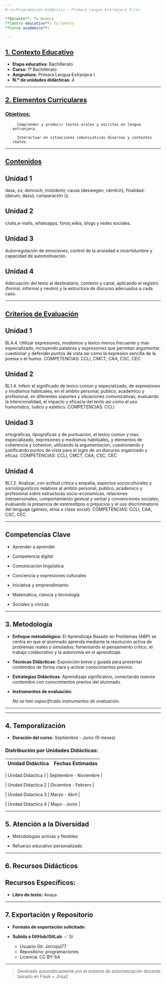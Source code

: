 ```yaml
---
# <u>Programación Didáctica – Primera Lengua Extranjera I</u>

**Docente**: Tu Nombre
**Centro educativo**: Tu Centro
**Curso académico**: 

---
```


## <u>1. Contexto Educativo</u>

- **Etapa educativa**: Bachillerato
- **Curso**: 1º Bachillerato
- **Asignatura**: Primera Lengua Extranjera I
- **N.º de unidades didácticas**: 4

---
## <u>2. Elementos Curriculares</u>

### <u>Objetivos:</u>


  <ul>
    
      Comprender y producir textos orales y escritos en lengua extranjera.
    
      Interactuar en situaciones comunicativas diversas y contextos reales.
    
  </ul>


---

## <u>Contenidos</u>

## Unidad 1
dass, zu; dennoch, trotzdem); causa (deswegen, nämlich); finalidad: (darum, dazu); comparación (z.

## Unidad 2
chats,e-mails, whatsapps, foros,wikis, blogs y redes sociales.

## Unidad 3
Autorregulación de emociones, control de la ansiedad e incertidumbre y capacidad de automotivación.

## Unidad 4
Adecuación del texto al destinatario, contexto y canal, aplicando el registro (formal, informal y neutro) y la estructura de discurso adecuados a cada caso.


---

## <u>Criterios de Evaluación</u>

## Unidad 1
BL4.4. Utilizar expresiones, modismos y lexico menos frecuente y mas especializado, incluyendo
palabras y expresiones que permitan argumentar, cuestionar y defender puntos de vista asi como la
expresion sencilla de la poesia o el humor.
COMPETENCIAS: CCLI, CMCT, CAA, CSC, CEC

## Unidad 2
BL1.4. Inferir el significado de lexico comun y especializado, de expresiones y modismos habituales, en el
ambito personal, publico, academico y profesional, en diferentes soportes y situaciones comunicativas,
evaluando la intencionalidad, el impacto y eficacia del texto asi como el uso humoristico, ludico y estetico.
COMPETENCIAS: CCLI

## Unidad 3
ortograficas, tipograficas y de puntuacion, el lexico comun y mas especializado, expresiones y modismos
habituales, y elementos de coherencia y cohesion, utilizando la argumentacion, cuestionando y
justificando puntos de vista para el logro de un discurso organizado y eficaz.
COMPETENCIAS: CCLI, CMCT, CAA, CSC, CEC

## Unidad 4
BL1.2. Analizar, con actitud critica y empatia, aspectos socioculturales y sociolinguisticos relativos al
ambito personal, publico, academico y profesional sobre estructuras socio-economicas, relaciones
interpersonales, comportamiento gestual y verbal y convenciones sociales, evaluando la presencia de
estereotipos o prejuicios y el uso discriminatorio del lenguaje (genero, etnia o clase social).
COMPETENCIAS: CCLI, CAA, CSC, CEC


---

## Competencias Clave


- Aprender a aprender

- Competencia digital

- Comunicación lingüística

- Conciencia y expresiones culturales

- Iniciativa y emprendimiento

- Matemática, ciencia y tecnología

- Sociales y cívicas



---

## 3. Metodología

- **Enfoque metodológico**: El Aprendizaje Basado en Problemas (ABP) se centra en que el alumnado aprenda mediante la resolución activa de problemas reales o simulados, fomentando el pensamiento crítico, el trabajo colaborativo y la autonomía en el aprendizaje.
- **Técnicas Didácticas**: Exposición breve y guiada para presentar contenidos de forma clara y activar conocimientos previos.
- **Estrategias Didácticas**: Aprendizaje significativo, conectando nuevos contenidos con conocimientos previos del alumnado.
- **Instrumentos de evaluación**:

  _No se han especificado instrumentos de evaluación._


---
---

## 4. Temporalización

- **Duración del curso**: Septiembre - Junio (9 meses)

### **Distribución por Unidades Didácticas:**


| Unidad Didáctica | Fechas Estimadas |
|------------------|------------------|


| Unidad Didactica 1 | Septiembre - Noviembre |

| Unidad Didactica 2 | Diciembre - Febrero |

| Unidad Didactica 3 | Marzo - Abril |

| Unidad Didactica 4 | Mayo - Junio |



---

## 5. Atención a la Diversidad



* Metodologías activas y flexibles

* Refuerzo educativo personalizado



---

## 6. Recursos Didácticos


## Recursos Específicos:

- **Libro de texto:** Anaya



---

## 7. Exportación y Repositorio

- **Formato de exportación solicitado**: 
- **Subida a GitHub/GitLab**: ✅ Sí

  - Usuario Git: Jorcojul77
  - Repositorio: programaciones
  - Licencia: CC BY-SA


---

> Generado automáticamente por el sistema de automatización docente basado en Flask + Jinja2